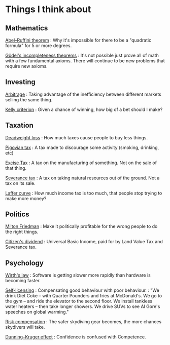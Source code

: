 # Things I think about

## Mathematics

[Abel–Ruffini theorem](https://en.wikipedia.org/wiki/Abel%E2%80%93Ruffini_theorem)
: Why it's impossible for there to be a "quadratic formula" for 5 or more degrees.

[Gödel's incompleteness theorems](https://en.wikipedia.org/wiki/G%C3%B6del%27s_incompleteness_theorems)
: It's not possible just prove all of math with a few fundamental axioms. There will continue to be new problems that require new axioms.

## Investing

[Arbitrage](https://en.wikipedia.org/wiki/Arbitrage)
: Taking advantage of the inefficiency between different markets selling the same thing.

[Kelly criterion](https://en.wikipedia.org/wiki/Kelly_criterion)
: Given a chance of winning, how big of a bet should I make?

## Taxation

[Deadweight loss](https://en.wikipedia.org/wiki/Deadweight_loss)
: How much taxes cause people to buy less things.

[Pigovian tax](https://en.wikipedia.org/wiki/Pigovian_tax)
: A tax made to discourage some activity (smoking, drinking, etc)

[Excise Tax](https://en.wikipedia.org/wiki/Excise)
: A tax on the manufacturing of something. Not on the sale of that thing.

[Severance tax](https://en.wikipedia.org/wiki/Severance_tax)
: A tax on taking natural resources out of the ground. Not a tax on its sale.

[Laffer curve](https://en.wikipedia.org/wiki/Laffer_curve)
: How much income tax is too much, that people stop trying to make more money?

## Politics

[Milton Friedman](https://en.wikiquote.org/wiki/Milton_Friedman)
: Make it politically profitable for the wrong people to do the right things.

[Citizen's dividend](https://en.wikipedia.org/wiki/Citizen%27s_dividend)
: Universal Basic Income, paid for by Land Value Tax and Severance tax.

## Psychology

[Wirth's law](https://en.wikipedia.org/wiki/Wirth%27s_law)
: Software is getting slower more rapidly than hardware is becoming faster.

[Self-licensing](https://en.wikipedia.org/wiki/Self-licensing)
: Compensating good behaviour with poor behaviour.
: "We drink Diet Coke – with Quarter Pounders and fries at McDonald's. We go to the gym – and ride the elevator to the second floor. We install tankless water heaters – then take longer showers. We drive SUVs to see Al Gore's speeches on global warming."

[Risk compensation](https://en.wikipedia.org/wiki/Risk_compensation)
: The safer skydiving gear becomes, the more chances skydivers will take.

[Dunning–Kruger effect](https://en.wikipedia.org/wiki/Dunning%E2%80%93Kruger_effect)
: Confidence is confused with Competence.
